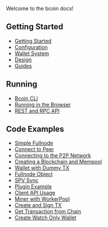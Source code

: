 Welcome to the bcoin docs!

## Getting Started
- [Getting Started][getting-started]
- [Configuration][configuration]
- [Wallet System][wallet-system]
- [Design][design]
- [Guides][guides]

## Running
- [Bcoin CLI][cli]
- [Running in the Browser][browser]
- [REST and RPC API][rest-rpc]

## Code Examples
- [Simple Fullnode][example-simple-fullnode]
- [Connect to Peer][example-connect-peer]
- [Connecting to the P2P Network][example-p2p]
- [Creating a Blockchain and Mempool][example-blockchain]
- [Wallet with Dummy TX][example-wallet-dummy]
- [Fullnode Object][example-fullnode-wallet]
- [SPV Sync][example-spv]
- [Plugin Example][example-peers-plugin]
- [Client API Usage][example-client-api]
- [Miner with WorkerPool][example-miner-configs]
- [Create and Sign TX][example-tx-create-sign]
- [Get Transaction from Chain][example-tx-from-chain]
- [Create Watch Only Wallet][example-watch-only-wallet]


[getting-started]: Beginner's-Guide.md
[configuration]: Configuration.md
[design]: Design.md
[wallet-system]: Wallet-System.md
[guides]: http://bcoin.io/guides.html

[cli]: CLI.md
[browser]: Running-in-the-browser.md
[rest-rpc]: http://bcoin.io/api-docs/index.html#introduction

[example-p2p]: Examples/connect-to-the-p2p-network.js
[example-blockchain]: Examples/create-a-blockchain-and-mempool.js
[example-fullnode-wallet]: Examples/fullnode-and-wallet.js
[example-spv]: Examples/spv-sync-wallet.js
[example-wallet-dummy]: Examples/wallet.js
[example-peers-plugin]: Examples/peers-plugin.js
[example-client-api]: Examples/client-api.js
[example-miner-configs]: Examples/miner-configs.js
[example-connect-peer]: Examples/connect-to-peer.js
[example-simple-fullnode]: Examples/fullnode.js
[example-tx-create-sign]: Examples/create-sign-tx.js
[example-tx-from-chain]: Examples/get-tx-from-chain.js
[example-watch-only-wallet]: Examples/watch-only-wallet.js
